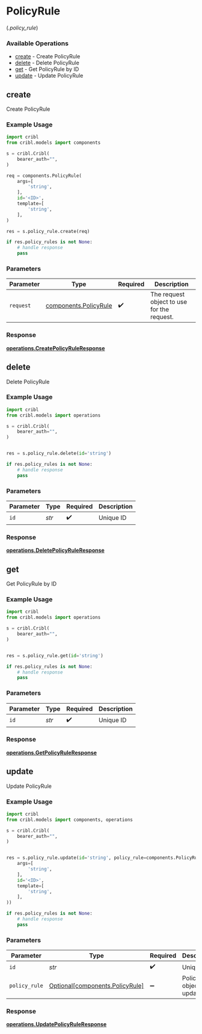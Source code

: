 # PolicyRule
(*.policy_rule*)

### Available Operations

* [create](#create) - Create PolicyRule
* [delete](#delete) - Delete PolicyRule
* [get](#get) - Get PolicyRule by ID
* [update](#update) - Update PolicyRule

## create

Create PolicyRule

### Example Usage

```python
import cribl
from cribl.models import components

s = cribl.Cribl(
    bearer_auth="",
)

req = components.PolicyRule(
    args=[
        'string',
    ],
    id='<ID>',
    template=[
        'string',
    ],
)

res = s.policy_rule.create(req)

if res.policy_rules is not None:
    # handle response
    pass
```

### Parameters

| Parameter                                                  | Type                                                       | Required                                                   | Description                                                |
| ---------------------------------------------------------- | ---------------------------------------------------------- | ---------------------------------------------------------- | ---------------------------------------------------------- |
| `request`                                                  | [components.PolicyRule](../../models/shared/policyrule.md) | :heavy_check_mark:                                         | The request object to use for the request.                 |


### Response

**[operations.CreatePolicyRuleResponse](../../models/operations/createpolicyruleresponse.md)**


## delete

Delete PolicyRule

### Example Usage

```python
import cribl
from cribl.models import operations

s = cribl.Cribl(
    bearer_auth="",
)


res = s.policy_rule.delete(id='string')

if res.policy_rules is not None:
    # handle response
    pass
```

### Parameters

| Parameter          | Type               | Required           | Description        |
| ------------------ | ------------------ | ------------------ | ------------------ |
| `id`               | *str*              | :heavy_check_mark: | Unique ID          |


### Response

**[operations.DeletePolicyRuleResponse](../../models/operations/deletepolicyruleresponse.md)**


## get

Get PolicyRule by ID

### Example Usage

```python
import cribl
from cribl.models import operations

s = cribl.Cribl(
    bearer_auth="",
)


res = s.policy_rule.get(id='string')

if res.policy_rules is not None:
    # handle response
    pass
```

### Parameters

| Parameter          | Type               | Required           | Description        |
| ------------------ | ------------------ | ------------------ | ------------------ |
| `id`               | *str*              | :heavy_check_mark: | Unique ID          |


### Response

**[operations.GetPolicyRuleResponse](../../models/operations/getpolicyruleresponse.md)**


## update

Update PolicyRule

### Example Usage

```python
import cribl
from cribl.models import components, operations

s = cribl.Cribl(
    bearer_auth="",
)


res = s.policy_rule.update(id='string', policy_rule=components.PolicyRule(
    args=[
        'string',
    ],
    id='<ID>',
    template=[
        'string',
    ],
))

if res.policy_rules is not None:
    # handle response
    pass
```

### Parameters

| Parameter                                                            | Type                                                                 | Required                                                             | Description                                                          |
| -------------------------------------------------------------------- | -------------------------------------------------------------------- | -------------------------------------------------------------------- | -------------------------------------------------------------------- |
| `id`                                                                 | *str*                                                                | :heavy_check_mark:                                                   | Unique ID                                                            |
| `policy_rule`                                                        | [Optional[components.PolicyRule]](../../models/shared/policyrule.md) | :heavy_minus_sign:                                                   | PolicyRule object to be updated                                      |


### Response

**[operations.UpdatePolicyRuleResponse](../../models/operations/updatepolicyruleresponse.md)**

